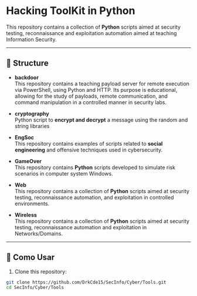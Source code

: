 # Hacking ToolKit in Python

This repository contains a collection of **Python** scripts aimed at security testing, reconnaissance and exploitation automation aimed at teaching Information Security.

---

## 📂 Structure

- **backdoor**  
  This repository contains a teaching payload server for remote execution via PowerShell, using Python and HTTP.
  Its purpose is educational, allowing for the study of payloads, remote communication, and command manipulation in a controlled manner in security labs.

- **cryptography**  
  Python script to **encrypt and decrypt** a message using the random and string libraries

- **EngSoc**  
  This repository contains examples of scripts related to **social engineering** and offensive techniques used in cybersecurity.

- **GameOver**  
  This repository contains **Python** scripts developed to simulate risk scenarios in computer system Windows.

- **Web**  
  This repository contains a collection of **Python** scripts aimed at security testing, reconnaissance automation, and exploitation in controlled environments.

- **Wireless**  
  This repository contains a collection of **Python** scripts aimed at security testing, reconnaissance automation and exploitation in Networks/Domains.
---

## 🚀 Como Usar

1. Clone this repository:
```bash
git clone https://github.com/DrkCde15/SecInfo/Cyber/Tools.git
cd SecInfo/Cyber/Tools

